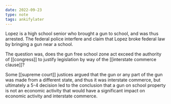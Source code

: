 ```yaml
---
date: 2022-09-23
type: note
tags: ankifylater
---
```


Lopez is a high school senior who brought a gun to school, and was thus arrested.
The federal police interfere and claim that Lopez broke federal law by bringing a gun near a school.

The question was, does the gun free school zone act exceed the authority of [[congress]] to justify legislation by way of the [[interstate commerce clause]]?

Some [[supreme court]] justices argued that the gun or any part of the gun was made from a different state, and thus it was interstate commerce, but ultimately a 5-4 decision led to the conclusion that a gun on school property is not an economic activity that would have a significant impact on economic activity and interstate commerce.
